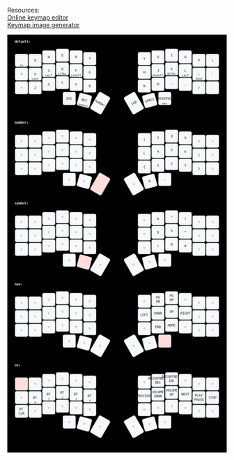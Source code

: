 Resources:  
[Online keymap editor](https://nickcoutsos.github.io/keymap-editor/)  
[Keymap image generator](https://keymap-drawer.streamlit.app/)  
  
![Keymap](./my_keymap.png)
